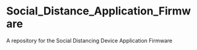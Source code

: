 # Social_Distance_Application_Firmware
A repository for the Social Distancing Device Application Firmware
